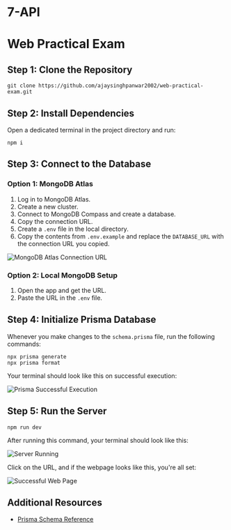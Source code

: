 # 7-API

# Web Practical Exam

## Step 1: Clone the Repository
```
git clone https://github.com/ajaysinghpanwar2002/web-practical-exam.git
```

## Step 2: Install Dependencies
Open a dedicated terminal in the project directory and run:
```
npm i
```

## Step 3: Connect to the Database

### Option 1: MongoDB Atlas

1. Log in to MongoDB Atlas.
2. Create a new cluster. 
3. Connect to MongoDB Compass and create a database.
4. Copy the connection URL.
5. Create a `.env` file in the local directory.
6. Copy the contents from `.env.example` and replace the `DATABASE_URL` with the connection URL you copied.

![MongoDB Atlas Connection URL](image.png)

### Option 2: Local MongoDB Setup

1. Open the app and get the URL.
2. Paste the URL in the `.env` file.

## Step 4: Initialize Prisma Database

Whenever you make changes to the `schema.prisma` file, run the following commands:

```
npx prisma generate
npx prisma format
```

Your terminal should look like this on successful execution:

![Prisma Successful Execution](image-1.png)

## Step 5: Run the Server

```
npm run dev
```

After running this command, your terminal should look like this:

![Server Running](image-2.png)

Click on the URL, and if the webpage looks like this, you're all set:

![Successful Web Page](image-3.png)

## Additional Resources

- [Prisma Schema Reference](https://www.prisma.io/docs/reference/api-reference/prisma-schema-reference)
